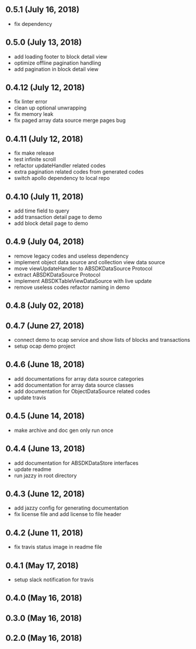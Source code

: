 ## 0.5.1 (July 16, 2018)
  - fix dependency

## 0.5.0 (July 13, 2018)
  - add loading footer to block detail view
  - optimize offline pagination handling
  - add pagination in block detail view

## 0.4.12 (July 12, 2018)
  - fix linter error
  - clean up optional unwrapping
  - fix memory leak
  - fix paged array data source merge pages bug

## 0.4.11 (July 12, 2018)
  - fix make release
  - test infinite scroll
  - refactor updateHandler related codes
  - extra pagination related codes from generated codes
  - switch apollo dependency to local repo

## 0.4.10 (July 11, 2018)
  - add time field to query
  - add transaction detail page to demo
  - add block detail page to demo

## 0.4.9 (July 04, 2018)
  - remove legacy codes and useless dependency
  - implement object data source and collection view data source
  - move viewUpdateHandler to ABSDKDataSource Protocol
  - extract ABSDKDataSource Protocol
  - implement ABSDKTableViewDataSource with live update
  - remove useless codes refactor naming in demo

## 0.4.8 (July 02, 2018)


## 0.4.7 (June 27, 2018)
  - connect demo to ocap service and show lists of blocks and transactions
  - setup ocap demo project

## 0.4.6 (June 18, 2018)
  - add documentations for array data source categories
  - add documentation for array data source classes
  - add documentation for ObjectDataSource related codes
  - update travis

## 0.4.5 (June 14, 2018)
  - make archive and doc gen only run once

## 0.4.4 (June 13, 2018)
  - add documentation for ABSDKDataStore interfaces
  - update readme
  - run jazzy in root directory

## 0.4.3 (June 12, 2018)
  - add jazzy config for generating documentation
  - fix license file and add license to file header

## 0.4.2 (June 11, 2018)
  - fix travis status image in readme file

## 0.4.1 (May 17, 2018)
  - setup slack notification for travis

## 0.4.0 (May 16, 2018)


## 0.3.0 (May 16, 2018)


## 0.2.0 (May 16, 2018)


